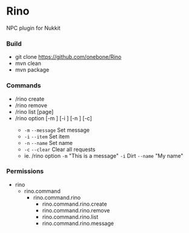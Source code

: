 # Rino
NPC plugin for Nukkit

### Build
- git clone https://github.com/onebone/Rino
- mvn clean
- mvn package

### Commands
- /rino create <name>
- /rino remove <entity id>
- /rino list [page]
- /rino option [-m <message>] [-i <item>] [-n <name>] [-c]
	- `-m` `--message` Set message
	- `-i` `--item` Set item
	- `-n` `--name` Set name
	- `-c` `--clear` Clear all requests
	- ie. /rino option `-m` "This is a message" `-i` Dirt `--name` "My name"

### Permissions
- rino
	- rino.command
		- rino.command.rino
			- rino.command.rino.create
			- rino.command.rino.remove
			- rino.command.rino.list
			- rino.command.rino.message
